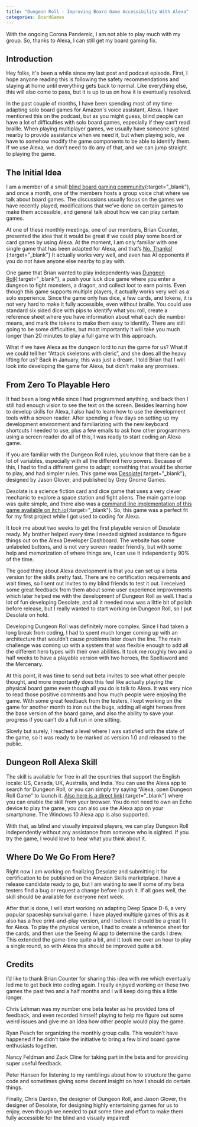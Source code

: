 ```yaml
---
title: "Dungeon Roll - Improving Board Game Accessibility With Alexa"
categories: BoardGames
---
```

With the ongoing Corona Pandemic, I am not able to play much with my group. So, thanks to Alexa, I can still get my board gaming fix.

## Introduction

Hey folks, it's been a while since my last post and podcast episode. First, I hope anyone reading this is following the safety recommendations and staying at home until everything gets back to normal. Like everything else, this will also come to pass, but it is up to us on how it is eventually resolved.

In the past couple of months, I have been spending most of my time adapting solo board games for Amazon's voice assistant, Alexa. I have mentioned this on the podcast, but as you might guess, blind people can have a lot of difficulties with solo board games, especially if they can’t read braille. When playing multiplayer games, we usually have someone sighted nearby to provide assistance when we need it, but when playing solo, we have to somehow modify the game components to be able to identify them. If we use Alexa, we don’t need to do any of that, and we can jump straight to playing the game.

## The Initial Idea

I am a member of a small [blind board gaming community](https://bbg.groups.io/){:target="_blank"}, and once a month, one of the members hosts a group voice chat where we talk about board games. The discussions usually focus on the games we have recently played, modifications that we’ve done on certain games to make them accessible, and general talk about how we can play certain games.

At one of these monthly meetings, one of our members, Brian Counter, presented the idea that it would be great if we could play some board or card games by using Alexa. At the moment, I am only familiar with one single game that has been adapted for Alexa, and that’s [No, Thanks!](https://www.amazon.com/Fangtastico-No-Thanks/dp/B07D72XHLL/ref=sr_1_1?dchild=1&keywords=no+thanks&qid=1587422140&s=digital-skills&sr=1-1){:target="_blank"} It actually works very well, and even has AI opponents if you do not have anyone else nearby to play with.

One game that Brian wanted to play independently was [Dungeon Roll](https://boardgamegeek.com/boardgame/138788/dungeon-roll){:target="_blank"}, a push your luck dice game where you enter a dungeon to fight monsters, a dragon, and collect loot to earn points. Even though this game supports multiple players, it actually works very well as a solo experience. Since the game only has dice, a few cards, and tokens, it is not very hard to make it fully accessible, even without braille. You could use standard six sided dice with pips to identify what you roll, create a reference sheet where you have information about what each die number means, and mark the tokens to make them easy to identify. There are still going to be some difficulties, but most importantly it will take you much longer than 20 minutes to play a full game with this approach.

What if we have Alexa as the dungeon lord to run the game for us? What if we could tell her “Attack skeletons with cleric”, and she does all the heavy lifting for us? Back in January, this was just a dream. I told Brian that I will look into developing the game for Alexa, but didn’t make any promises.

## From Zero To Playable Hero

It had been a long while since I had programmed anything, and back then I still had enough vision to see the text on the screen. Besides learning how to develop skills for Alexa, I also had to learn how to use the development tools with a screen reader. After spending a few days on setting up my development environment and familiarizing with the new keyboard shortcuts I needed to use, plus a few emails to ask how other programmers using a screen reader do all of this, I was ready to start coding an Alexa game.

If you are familiar with the Dungeon Roll rules, you know that there can be a lot of variables, especially with all the different hero powers. Because of this, I had to find a different game to adapt; something that would be shorter to play, and had simpler rules. This game was [Desolate](https://boardgamegeek.com/boardgame/249675/desolate){:target="_blank"}, designed by Jason Glover, and published by Grey Gnome Games. 

Desolate is a science fiction card and dice game that uses a very clever mechanic to explore a space station and fight aliens. The main game loop was quite simple, and there also was a [command line implementation of this game available on itch.io](https://kemp.itch.io/desolate-text){:target="_blank"}. So, this game was a perfect fit for my first project while I got used to coding for Alexa.

It took me about two weeks to get the first playable version of Desolate ready. My brother helped every time I needed sighted assistance to figure things out on the Alexa Developer Dashboard. The website has some unlabeled buttons, and is not very screen reader friendly, but with some help and memorization of where things are, I can use it independently 90% of the time.

The good thing about Alexa development is that you can set up a beta version for the skills pretty fast. There are no certification requirements and wait times, so I sent out invites to my blind friends to test it out. I received some great feedback from them about some user experience improvements which later helped me with the development of Dungeon Roll as well. I had a lot of fun developing Desolate, and all it needed now was a little bit of polish before release, but I really wanted to start working on Dungeon Roll, so I put Desolate on hold.

Developing Dungeon Roll was definitely more complex. Since I had taken a long break from coding, I had to spent much longer coming up with an architecture that wouldn’t cause problems later down the line. The main challenge was coming up with a system that was flexible enough to add all the different hero types with their own abilities. It took me roughly two and a half weeks to have a playable version with two heroes, the Spellsword and the Mercenary. 

At this point, it was time to send out beta invites to see what other people thought, and more importantly does this feel like actually playing the physical board game even though all you do is talk to Alexa. It was very nice to read those positive comments and how much people were enjoying the game. With some great feedback from the testers, I kept working on the game for another month to iron out the bugs, adding all eight heroes from the base version of the board game, and also the ability to save your progress if you can’t do a full run in one sitting.

Slowly but surely, I reached a level where I was satisfied with the state of the game, so it was ready to be marked as version 1.0 and released to the public.

## Dungeon Roll Alexa Skill

The skill is available for free in all the countries that support the English locale: US, Canada, UK, Australia, and India. You can use the Alexa app to search for Dungeon Roll, or you can simply try saying “Alexa, open Dungeon Roll Game” to launch it. [Also here is a direct link](https://www.amazon.com/Ertay-Shashko-Dungeon-Roll/dp/B0872F4LT5/ref=sr_1_1?dchild=1&keywords=dungeon+roll&qid=1587423065&s=digital-skills&sr=1-1){:target="_blank"} where you can enable the skill from your browser. You do not need to own an Echo device to play the game, you can also use the Alexa app on your smartphone. The Windows 10 Alexa app is also supported.

With that, as blind and visually impaired players, we can play Dungeon Roll independently without any assistance from someone who is sighted. If you try the game, I would love to hear what you think about it.

## Where Do We Go From Here?

Right now I am working on finalizing Desolate and submitting it for certification to be published on the Amazon Skills marketplace. I have a release candidate ready to go, but I am waiting to see if some of my beta testers find a bug or request a change before I push it. If all goes well, the skill should be available for everyone next week.

After that is done, I will start working on adapting Deep Space D-6, a very popular spaceship survival game. I have played multiple games of  this as it also has a free print-and-play version, and I believe it should be a great fit for Alexa. To play the physical version, I had to create a reference sheet for the cards, and then use the Seeing AI app to determine the cards I drew. This extended the game-time quite a bit, and it took me over an hour to play a single round, so with Alexa this should be improved quite a bit.

## Credits

I’d like to thank Brian Counter for sharing this idea with me which eventually led me to get back into coding again. I really enjoyed working on these two games the past two and a half months and I will keep doing this a little longer.

Chris Lehman was my number one beta tester as he provided tons of feedback, and even recorded himself playing to help me figure out some weird issues and give me an idea how other people would play the game.

Ryan Peach for organizing the monthly group calls. This wouldn’t have happened if he didn’t take the initiative to bring a few blind board game enthusiasts together.

Nancy Feldman and Zack Cline for taking part in the beta and for providing super useful feedback.

Peter Hansen for listening to my ramblings about how to structure the game code and sometimes giving some decent insight on how I should do certain things.

Finally, Chris Darden, the designer of Dungeon Roll, and Jason Glover, the designer of Desolate, for designing highly entertaining games for us to enjoy, even though we needed to put some time and effort to make them fully accessible for the blind and visually impaired!